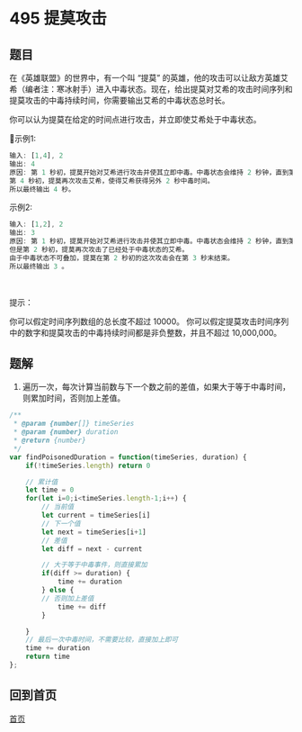 # 495 提莫攻击

## 题目
在《英雄联盟》的世界中，有一个叫 “提莫” 的英雄，他的攻击可以让敌方英雄艾希（编者注：寒冰射手）进入中毒状态。现在，给出提莫对艾希的攻击时间序列和提莫攻击的中毒持续时间，你需要输出艾希的中毒状态总时长。

你可以认为提莫在给定的时间点进行攻击，并立即使艾希处于中毒状态。

示例1:

```javascript
输入: [1,4], 2
输出: 4
原因: 第 1 秒初，提莫开始对艾希进行攻击并使其立即中毒。中毒状态会维持 2 秒钟，直到第 2 秒末结束。
第 4 秒初，提莫再次攻击艾希，使得艾希获得另外 2 秒中毒时间。
所以最终输出 4 秒。
```
示例2:

```javascript
输入: [1,2], 2
输出: 3
原因: 第 1 秒初，提莫开始对艾希进行攻击并使其立即中毒。中毒状态会维持 2 秒钟，直到第 2 秒末结束。
但是第 2 秒初，提莫再次攻击了已经处于中毒状态的艾希。
由于中毒状态不可叠加，提莫在第 2 秒初的这次攻击会在第 3 秒末结束。
所以最终输出 3 。
```
 

提示：

你可以假定时间序列数组的总长度不超过 10000。
你可以假定提莫攻击时间序列中的数字和提莫攻击的中毒持续时间都是非负整数，并且不超过 10,000,000。

## 题解

1. 遍历一次，每次计算当前数与下一个数之前的差值，如果大于等于中毒时间，则累加时间，否则加上差值。

```javascript
/**
 * @param {number[]} timeSeries
 * @param {number} duration
 * @return {number}
 */
var findPoisonedDuration = function(timeSeries, duration) {
    if(!timeSeries.length) return 0

    // 累计值
    let time = 0
    for(let i=0;i<timeSeries.length-1;i++) {
        // 当前值
        let current = timeSeries[i]
        // 下一个值
        let next = timeSeries[i+1]
        // 差值
        let diff = next - current

        // 大于等于中毒事件，则直接累加
        if(diff >= duration) {
            time += duration
        } else {
        // 否则加上差值
            time += diff
        }

    }
    // 最后一次中毒时间，不需要比较，直接加上即可
    time += duration
    return time
};
```

## 回到首页
[首页](/)